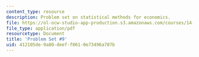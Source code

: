 ```yaml
---
content_type: resource
description: Problem set on statistical methods for economics.
file: https://ol-ocw-studio-app-production.s3.amazonaws.com/courses/14-30-introduction-to-statistical-methods-in-economics-spring-2009/412105de9a80deeff0610e73496a707b_MIT14_30s09_sol_pset09.pdf
file_type: application/pdf
resourcetype: Document
title: 'Problem Set #9'
uid: 412105de-9a80-deef-f061-0e73496a707b
---
```

